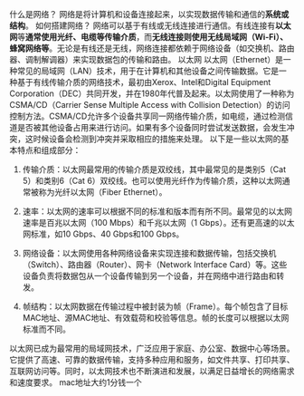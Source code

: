 什么是网络？
网络是将计算机和设备连接起来，以实现数据传输和通信的**系统或结构**。
如何搭建网络？
网络可以基于有线或无线连接进行通信。有线连接有**以太网**等**通常使用光纤、电缆等传输介质**，而**无线连接则使用无线局域网（Wi-Fi）、蜂窝网络等**。无论是有线还是无线，网络连接都依赖于网络设备（如交换机、路由器、调制解调器）来实现数据包的传输和路由。
以太网
以太网（Ethernet）是一种常见的局域网（LAN）技术，用于在计算机和其他设备之间传输数据。它是一种基于有线传输介质的网络技术，最初由Xerox、Intel和Digital Equipment Corporation（DEC）共同开发，并在1980年代普及起来。以太网使用了一种称为CSMA/CD（Carrier Sense Multiple Access with Collision Detection）的访问控制方法。CSMA/CD允许多个设备共享同一网络传输介质，如电缆，通过检测信道是否被其他设备占用来进行访问。如果有多个设备同时尝试发送数据，会发生冲突，这时候设备会检测到冲突并采取相应的措施来处理。
以下是一些以太网的基本特点和组成部分：

1. 传输介质：以太网最常用的传输介质是双绞线，其中最常见的是类别5（Cat 5）和类别6（Cat 6）双绞线。也可以使用光纤作为传输介质，这种以太网通常被称为光纤以太网（Fiber Ethernet）。

2. 速率：以太网的速率可以根据不同的标准和版本而有所不同。最常见的以太网速率是百兆以太网（100 Mbps）和千兆以太网（1 Gbps）。还有更高速的以太网标准，如10 Gbps、40 Gbps和100 Gbps。

3. 网络设备：以太网使用各种网络设备来实现连接和数据传输，包括交换机（Switch）、路由器（Router）、网卡（Network Interface Card）等。这些设备负责将数据包从一个设备传输到另一个设备，并在网络中进行路由和转发。

4. 帧结构：以太网数据在传输过程中被封装为帧（Frame）。每个帧包含了目标MAC地址、源MAC地址、有效载荷和校验等信息。帧的长度可以根据以太网标准而不同。

以太网已成为最常用的局域网技术，广泛应用于家庭、办公室、数据中心等场景。它提供了高速、可靠的数据传输，支持多种应用和服务，如文件共享、打印共享、互联网访问等。同时，以太网技术也不断演进和发展，以满足日益增长的网络需求和速度要求。
mac地址大约1分钱一个

